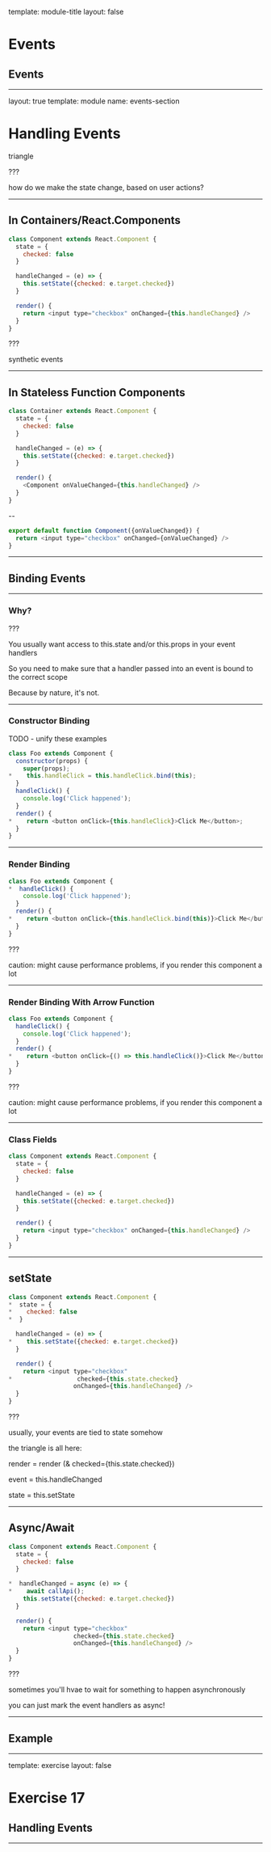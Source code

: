 
template: module-title
layout: false

# Events
## Events

---

layout: true
template: module
name: events-section

# Handling Events

triangle

???

how do we make the state change, based on user actions?

---

## In Containers/React.Components

```javascript
class Component extends React.Component {
  state = {
    checked: false
  }

  handleChanged = (e) => {
    this.setState({checked: e.target.checked})  
  }

  render() {
    return <input type="checkbox" onChanged={this.handleChanged} />
  }
}
```

???

synthetic events

---

## In Stateless Function Components

```javascript
class Container extends React.Component {
  state = {
    checked: false
  }

  handleChanged = (e) => {
    this.setState({checked: e.target.checked})  
  }

  render() {
    <Component onValueChanged={this.handleChanged} />
  }
}
```

--

```javascript
export default function Component({onValueChanged}) {
  return <input type="checkbox" onChanged={onValueChanged} />
}
```

---

## Binding Events

---

### Why?

???

You usually want access to this.state and/or this.props in your event handlers

So you need to make sure that a handler passed into an event is bound to the correct scope

Because by nature, it's not.

---

### Constructor Binding

TODO - unify these examples

```javascript
class Foo extends Component {
  constructor(props) {
    super(props);
*    this.handleClick = this.handleClick.bind(this);
  }
  handleClick() {
    console.log('Click happened');
  }
  render() {
*    return <button onClick={this.handleClick}>Click Me</button>;
  }
}
```
---

### Render Binding

```javascript
class Foo extends Component {
*  handleClick() {
    console.log('Click happened');
  }
  render() {
*    return <button onClick={this.handleClick.bind(this)}>Click Me</button>;
  }
}
```

???

caution: might cause performance problems, if you render this component a lot

---

### Render Binding With Arrow Function

```javascript
class Foo extends Component {
  handleClick() {
    console.log('Click happened');
  }
  render() {
*    return <button onClick={() => this.handleClick()}>Click Me</button>;
  }
}
```

???

caution: might cause performance problems, if you render this component a lot

---

### Class Fields

```javascript
class Component extends React.Component {
  state = {
    checked: false
  }

  handleChanged = (e) => {
    this.setState({checked: e.target.checked})  
  }

  render() {
    return <input type="checkbox" onChanged={this.handleChanged} />
  }
}
```

---

## setState

```javascript
class Component extends React.Component {
*  state = {
*    checked: false
*  }

  handleChanged = (e) => {
*    this.setState({checked: e.target.checked})  
  }

  render() {
    return <input type="checkbox" 
*                  checked={this.state.checked} 
                  onChanged={this.handleChanged} />
  }
}
```

???

usually, your events are tied to state somehow

the triangle is all here:

render = render (& checked={this.state.checked})

event = this.handleChanged

state = this.setState

---

## Async/Await


```javascript
class Component extends React.Component {
  state = {
    checked: false
  }

*  handleChanged = async (e) => {
*    await callApi();
    this.setState({checked: e.target.checked})  
  }

  render() {
    return <input type="checkbox" 
                  checked={this.state.checked} 
                  onChanged={this.handleChanged} />
  }
}
```

???

sometimes you'll hvae to wait for something to happen asynchronously

you can just mark the event handlers as async!

---

## Example

---
template: exercise
layout: false

# Exercise 17
## Handling Events

---


